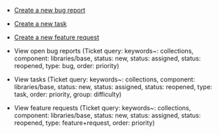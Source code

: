 - [Create a new bug report](/trac/ghc/trac/ghc/newticket?version=6.4.1&keywords=collections&component=libraries/base&type=bug)
- [Create a new task](/trac/ghc/trac/ghc/newticket?version=6.4.1&keywords=collections&component=libraries/base&type=task)
- [Create a new feature request](/trac/ghc/trac/ghc/newticket?version=6.4.1&keywords=collections&component=libraries/base&type=feature+request)

- View open bug reports (Ticket query: keywords\~: collections,
  component: libraries/base, status: new, status: assigned, status: reopened,
  type: bug, order: priority)
- View tasks (Ticket query: keywords\~: collections, component: libraries/base,
  status: new, status: assigned, status: reopened, type: task, order: priority,
  group: difficulty)
- View feature requests (Ticket query: keywords\~: collections,
  component: libraries/base, status: new, status: assigned, status: reopened,
  type: feature+request, order: priority)

